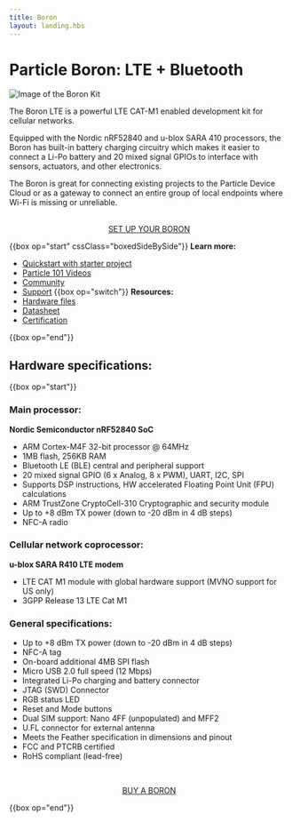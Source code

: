 ```yaml
---
title: Boron
layout: landing.hbs
---
```


# Particle Boron: LTE + Bluetooth

![Image of the Boron Kit](/assets/images/boron-kit-docs-crop.jpg)

The Boron LTE is a powerful LTE CAT-M1 enabled development kit for cellular networks.

Equipped with the Nordic nRF52840 and u-blox SARA 410 processors, the Boron has built-in battery charging circuitry which makes it easier to connect a Li-Po battery and 20 mixed signal GPIOs to interface with sensors, actuators, and other electronics.

The Boron is great for connecting existing projects to the Particle Device Cloud or as a gateway to connect an entire group of local endpoints where Wi-Fi is missing or unreliable.

<div  align="center">
<br />
<a href="https://setup.particle.io/"  target="_blank" class="button">SET UP YOUR BORON</a>
</div>

{{box op="start" cssClass="boxedSideBySide"}}
**Learn more:**

- [Quickstart with starter project](/quickstart/boron/)
- [Particle 101 Videos](https://www.youtube.com/playlist?list=PLIeLC6NIW2tKvC5W007j_PU-dxONK_ZXR)
- [Community](https://community.particle.io/c/hardware)
- [Support](/support/support-and-fulfillment/menu-base/)
  {{box op="switch"}}
  **Resources:**
- [Hardware files](https://github.com/particle-iot/boron)
- [Datasheet](/datasheets/cellular/boron-datasheet/)
- [Certification](/datasheets/certifications/certification)

{{box op="end"}}

## Hardware specifications:

{{box op="start"}}

### Main processor:

**Nordic Semiconductor nRF52840 SoC**

- ARM Cortex-M4F 32-bit processor @ 64MHz
- 1MB flash, 256KB RAM
- Bluetooth LE (BLE) central and peripheral support
- 20 mixed signal GPIO (6 x Analog, 8 x PWM), UART, I2C, SPI
- Supports DSP instructions, HW accelerated Floating Point Unit (FPU) calculations
- ARM TrustZone CryptoCell-310 Cryptographic and security module
- Up to +8 dBm TX power (down to -20 dBm in 4 dB steps)
- NFC-A radio

### Cellular network coprocessor:

**u-blox SARA R410 LTE modem**

- LTE CAT M1 module with global hardware support (MVNO support for US only)
- 3GPP Release 13 LTE Cat M1

### General specifications:

- Up to +8 dBm TX power (down to -20 dBm in 4 dB steps)
- NFC-A tag
- On-board additional 4MB SPI flash
- Micro USB 2.0 full speed (12 Mbps)
- Integrated Li-Po charging and battery connector
- JTAG (SWD) Connector
- RGB status LED
- Reset and Mode buttons
- Dual SIM support: Nano 4FF (unpopulated) and MFF2
- U.FL connector for external antenna
- Meets the Feather specification in dimensions and pinout
- FCC and PTCRB certified
- RoHS compliant (lead-free)

<div align="center">
<br />

<a href="https://store.particle.io/products/boron-lte" target="_blank" class="button">BUY A BORON</a>

</div>

{{box op="end"}}
